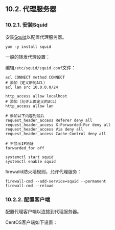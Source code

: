 ## 10.2. 代理服务器

### 10.2.1. 安装Squid

安装[Squid](http://www.squid-cache.org/)以配置代理服务器。

`yum -y install squid`

一般的转发代理设置：

编辑`/etc/squid/squid.conf`文件：

```
acl CONNECT method CONNECT
# 添加（定义新的ACL）
acl lan src 10.0.0.0/24

http_access allow localhost
# 添加（允许上面定义的ACL）
http_access allow lan

# 添加以下内容到最后
request_header_access Referer deny all
request_header_access X-Forwarded-For deny all
request_header_access Via deny all
request_header_access Cache-Control deny all

# 不显示IP地址
forwarded_for off
```

```
systemctl start squid
systemctl enable squid
```

firewalld防火墙规则，允许代理服务：

```
firewall-cmd --add-service=squid --permanent
firewall-cmd --reload
```

### 10.2.2. 配置客户端

配置代理客户端以连接到代理服务器。

CentOS客户端如下设置：


























